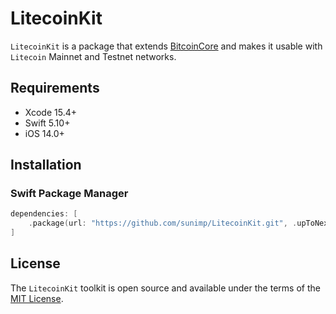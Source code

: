 # LitecoinKit

`LitecoinKit` is a package that extends [BitcoinCore](https://github.com/sunimp/BitcoinCore.Swift) and makes it usable with `Litecoin` Mainnet and Testnet networks. 

## Requirements

* Xcode 15.4+
* Swift 5.10+
* iOS 14.0+

## Installation

### Swift Package Manager

```swift
dependencies: [
    .package(url: "https://github.com/sunimp/LitecoinKit.git", .upToNextMajor(from: "1.0.0"))
]
```

## License

The `LitecoinKit` toolkit is open source and available under the terms of the [MIT License](https://github.com/sunimp/LitecoinKit/blob/master/LICENSE).

